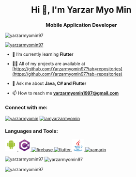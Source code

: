 <h1 align="center">Hi 👋, I'm Yarzar Myo Min</h1>
<h3 align="center">Mobile Application Developer</h3>

<p align="left"> <img src="https://komarev.com/ghpvc/?username=yarzarmyomin97&label=Profile%20views&color=0e75b6&style=flat" alt="yarzarmyomin97" /> </p>

<p align="left"> <a href="https://github.com/ryo-ma/github-profile-trophy"><img src="https://github-profile-trophy.vercel.app/?username=yarzarmyomin97" alt="yarzarmyomin97" /></a> </p>

- 🌱 I’m currently learning **Flutter**

- 👨‍💻 All of my projects are available at [https://github.com/Yarzarmyomin97?tab=repositories](https://github.com/Yarzarmyomin97?tab=repositories)

- 💬 Ask me about **Java, C# and Flutter**

- 📫 How to reach me **yarzarmyomin1997@gmail.com**

<h3 align="left">Connect with me:</h3>
<p align="left">
<a href="https://linkedin.com/in/yarzarmyomin" target="blank"><img align="center" src="https://raw.githubusercontent.com/rahuldkjain/github-profile-readme-generator/master/src/images/icons/Social/linked-in-alt.svg" alt="yarzarmyomin" height="30" width="40" /></a>
<a href="https://fb.com/iamyarzarmyomin" target="blank"><img align="center" src="https://raw.githubusercontent.com/rahuldkjain/github-profile-readme-generator/master/src/images/icons/Social/facebook.svg" alt="iamyarzarmyomin" height="30" width="40" /></a>
</p>

<h3 align="left">Languages and Tools:</h3>
<p align="left"> <a href="https://developer.android.com" target="_blank"> <img src="https://raw.githubusercontent.com/devicons/devicon/master/icons/android/android-original-wordmark.svg" alt="android" width="40" height="40"/> </a> <a href="https://www.w3schools.com/cs/" target="_blank"> <img src="https://raw.githubusercontent.com/devicons/devicon/master/icons/csharp/csharp-original.svg" alt="csharp" width="40" height="40"/> </a> <a href="https://firebase.google.com/" target="_blank"> <img src="https://www.vectorlogo.zone/logos/firebase/firebase-icon.svg" alt="firebase" width="40" height="40"/> </a> <a href="https://flutter.dev" target="_blank"> <img src="https://www.vectorlogo.zone/logos/flutterio/flutterio-icon.svg" alt="flutter" width="40" height="40"/> </a> <a href="https://www.java.com" target="_blank"> <img src="https://raw.githubusercontent.com/devicons/devicon/master/icons/java/java-original.svg" alt="java" width="40" height="40"/> </a> <a href="https://dotnet.microsoft.com/apps/xamarin" target="_blank"> <img src="https://raw.githubusercontent.com/detain/svg-logos/780f25886640cef088af994181646db2f6b1a3f8/svg/xamarin.svg" alt="xamarin" width="40" height="40"/> </a> </p>

<p><img align="left" src="https://github-readme-stats.vercel.app/api/top-langs?username=yarzarmyomin97&show_icons=true&locale=en&layout=compact" alt="yarzarmyomin97" /></p>

<p>&nbsp;<img align="center" src="https://github-readme-stats.vercel.app/api?username=yarzarmyomin97&show_icons=true&locale=en" alt="yarzarmyomin97" /></p>

<p><img align="center" src="https://github-readme-streak-stats.herokuapp.com/?user=yarzarmyomin97&" alt="yarzarmyomin97" /></p>
